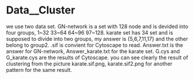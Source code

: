 # Data__Cluster
we use two data set. 
GN-network is a set with 128 node and is devided into four groups, 1~32 33~64 64~96 97~128. 
karate set has 34 set and is supposed to divide into two groups, my answer is {5,6,7,11,17} and the other belong to group2.
.sif is convient for Cytoscape to read.
Answer.txt is the answer for GN-network, Answer_karate.txt for the karate set.
G.cys and G_karate.cys are the results of Cytoscape.
you can see clearly the result of clustering from the picture karate.sif.png, karate.sif2.png for another pattern for the same result.


 

